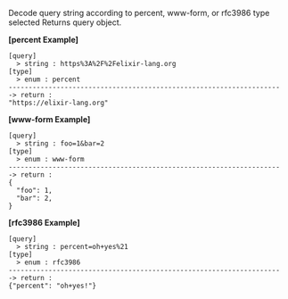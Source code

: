 Decode query string according to percent, www-form, or rfc3986 type selected
Returns query object.
<br/>

**[percent Example]**
```
[query]
  > string : https%3A%2F%2Felixir-lang.org
[type]
  > enum : percent
--------------------------------------------------------------------
-> return :
"https://elixir-lang.org"
```
**[www-form Example]**
```
[query]
  > string : foo=1&bar=2
[type]
  > enum : www-form
--------------------------------------------------------------------
-> return :
{
  "foo": 1,
  "bar": 2,
}
```
**[rfc3986 Example]**
```
[query]
  > string : percent=oh+yes%21
[type]
  > enum : rfc3986
--------------------------------------------------------------------
-> return :
{"percent": "oh+yes!"}
```

